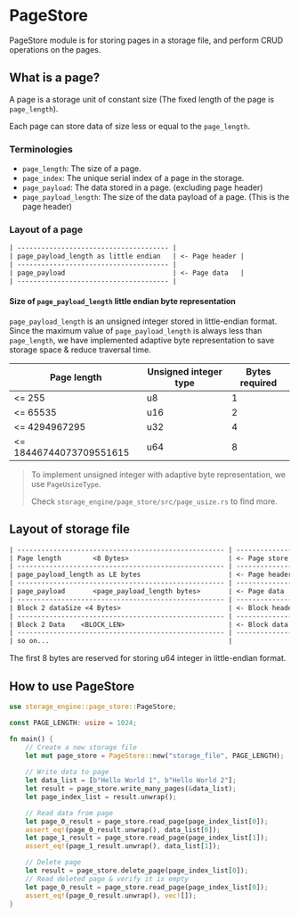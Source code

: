 # PageStore

PageStore module is for storing pages in a storage file, and perform CRUD operations on the pages.

## What is a page?

A page is a storage unit of constant size (The fixed length of the page is `page_length`).

Each page can store data of size less or equal to the `page_length`.

### Terminologies

- `page_length`: The size of a page.
- `page_index`: The unique serial index of a page in the storage.
- `page_payload`: The data stored in a page. (excluding page header)
- `page_payload_length`: The size of the data payload of a page. (This is the page header)

### Layout of a page

```txt
| -------------------------------------- |
| page_payload_length as little endian   | <- Page header |
| -------------------------------------- |
| page_payload                           | <- Page data   |
| -------------------------------------- |
```

#### Size of `page_payload_length` little endian byte representation

`page_payload_length` is an unsigned integer stored in little-endian format. Since the maximum value of `page_payload_length` is always less than `page_length`, we have implemented adaptive byte representation to save storage space & reduce traversal time.

| Page length             | Unsigned integer type | Bytes required |
| ----------------------- | --------------------- | -------------- |
| <= 255                  | u8                    | 1              |
| <= 65535                | u16                   | 2              |
| <= 4294967295           | u32                   | 4              |
| <= 18446744073709551615 | u64                   | 8              |

> To implement unsigned integer with adaptive byte representation, we use `PageUsizeType`.
>
> Check `storage_engine/page_store/src/page_usize.rs` to find more.

## Layout of storage file

```txt
| ---------------------------------------------------- | ----------------------- | 
| Page length        <8 Bytes>                         | <- Page store header    |
| ---------------------------------------------------- | ----------------------- | ----------------------- |
| page_payload_length as LE bytes                      | <- Page header          |                         |
| ---------------------------------------------------- | ----------------------- | <- Page index 0         |
| page_payload       <page_payload_length bytes>       | <- Page data            |                         |
| ---------------------------------------------------- | ----------------------- | ----------------------- |
| Block 2 dataSize <4 Bytes>                           | <- Block header         |                         |
| ---------------------------------------------------- | ----------------------- | <- Page index 1         |
| Block 2 Data    <BLOCK_LEN>                          | <- Block data           |                         |
| ---------------------------------------------------- | ----------------------- | ----------------------- |
| so on...                                             |
```

The first 8 bytes are reserved for storing u64 integer in little-endian format.

## How to use PageStore

```rs
use storage_engine::page_store::PageStore;

const PAGE_LENGTH: usize = 1024;

fn main() {
    // Create a new storage file
    let mut page_store = PageStore::new("storage_file", PAGE_LENGTH);
    
    // Write data to page
    let data_list = [b"Hello World 1", b"Hello World 2"];
    let result = page_store.write_many_pages(&data_list);
    let page_index_list = result.unwrap();

    // Read data from page
    let page_0_result = page_store.read_page(page_index_list[0]);
    assert_eq!(page_0_result.unwrap(), data_list[0]);
    let page_1_result = page_store.read_page(page_index_list[1]);
    assert_eq!(page_1_result.unwrap(), data_list[1]);

    // Delete page
    let result = page_store.delete_page(page_index_list[0]);
    // Read deleted page & verify it is empty
    let page_0_result = page_store.read_page(page_index_list[0]);
    assert_eq!(page_0_result.unwrap(), vec![]);
}
```
